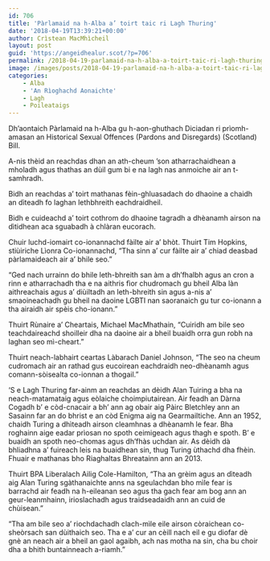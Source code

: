 ```yaml
---
id: 706
title: 'Pàrlamaid na h-Alba a’ toirt taic ri Lagh Thuring'
date: '2018-04-19T13:39:21+00:00'
author: Crìstean MacMhìcheil
layout: post
guid: 'https://angeidhealur.scot/?p=706'
permalink: /2018-04-19-parlamaid-na-h-alba-a-toirt-taic-ri-lagh-thuring/
image: /images/posts/2018-04-19-parlamaid-na-h-alba-a-toirt-taic-ri-lagh-thuring.webp
categories:
    - Alba
    - 'An Rìoghachd Aonaichte'
    - Lagh
    - Poileataigs
---
```


Dh’aontaich Pàrlamaid na h-Alba gu h-aon-ghuthach Diciadan ri prìomh-amasan an Historical Sexual Offences (Pardons and Disregards) (Scotland) Bill.

A-nis thèid an reachdas dhan an ath-cheum ’son atharrachaidhean a mholadh agus thathas an dùil gum bi e na lagh nas anmoiche air an t-samhradh.

Bidh an reachdas a’ toirt mathanas fèin-ghluasadach do dhaoine a chaidh an dìteadh fo laghan lethbhreith eachdraidheil.

Bidh e cuideachd a’ toirt cothrom do dhaoine tagradh a dhèanamh airson na dìtidhean aca sguabadh à chlàran eucorach.

Chuir luchd-iomairt co-ionannachd fàilte air a’ bhòt. Thuirt Tim Hopkins, stiùiriche Lìonra Co-ionannachd, “Tha sinn a’ cur fàilte air a’ chiad deasbad pàrlamaideach air a’ bhile seo.”

“Ged nach urrainn do bhile leth-bhreith san àm a dh’fhalbh agus an cron a rinn e atharrachadh tha e na aithris fìor chudromach gu bheil Alba làn aithreachais agus a’ diùiltadh an leth-bhreith sin agus a-nis a’ smaoineachadh gu bheil na daoine LGBTI nan saoranaich gu tur co-ionann a tha airaidh air spèis cho-ionann.”

Thuirt Rùnaire a’ Cheartais, Michael MacMhathain, “Cuiridh am bile seo teachdaireachd shoilleir dha na daoine air a bheil buaidh orra gun robh na laghan seo mì-cheart.”

Thuirt neach-labhairt ceartas Làbarach Daniel Johnson, “The seo na cheum cudromach air an rathad gus eucoirean eachdraidh neo-dhèanamh agus comann-sòisealta co-ionnan a thogail.”

‘S e Lagh Thuring far-ainm an reachdas an dèidh Alan Tuiring a bha na neach-matamataig agus eòlaiche choimpiutairean. Air feadh an Dàrna Cogadh b’ e còd-cnacair a bh’ ann ag obair aig Pàirc Bletchley ann an Sasainn far an do bhrist e an còd Enigma aig na Gearmailtiche. Ann an 1952, chaidh Turing a dhìteadh airson cleamhnas a dhèanamh le fear. Bha roghainn aige eadar prìosan no spoth ceimigeach agus thagh e spoth. B’ e buaidh an spoth neo-chomas agus dh’fhàs uchdan air. As dèidh dà bhliadhna a’ fuireach leis na buaidhean sin, thug Turing ùthachd dha fhèin. Fhuair e mathanas bho Riaghaltas Bhreatainn ann an 2013.

Thuirt BPA Liberalach Ailig Cole-Hamilton, “Tha an grèim agus an dìteadh aig Alan Turing sgàthanaichte anns na sgeulachdan bho mìle fear is barrachd air feadh na h-eileanan seo agus tha gach fear am bog ann an geur-leanmhainn, irioslachadh agus traidseadaidh ann an cuid de chùisean.”

“Tha am bile seo a’ riochdachadh clach-mìle eile airson còraichean co-sheòrsach san dùithaich seo. Tha e a’ cur an cèill nach eil e gu diofar dè gnè an neach air a bheil an gaol agaibh, ach nas motha na sin, cha bu choir dha a bhith buntainneach a-riamh.”
